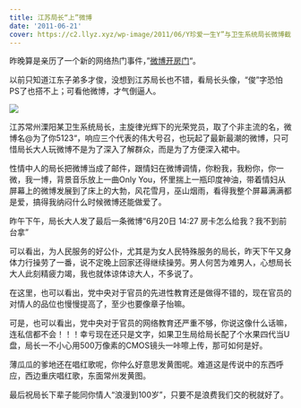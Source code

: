 ```yaml
---
title: 江苏局长“上”微博
date: '2011-06-21'
cover: https://c2.llyz.xyz/wp-image/2011/06/Y珍爱一生Y”与卫生系统局长微博截图图片来源于网络.jpg "Y珍爱一生Y”与卫生系统局长微博截图图片来源于网络"
---
```


昨晚算是亲历了一个新的网络热门事件，”[微博开房门](https://roll.sohu.com/20110621/n311121457.shtml)“。

以前只知道江东子弟多才俊，没想到江苏局长也不错，看局长头像，“俊”字恐怕PS了也搭不上；可看他微博，才气倒逼人。

![](https://c2.llyz.xyz/wp-image/2011/06/Y珍爱一生Y”与卫生系统局长微博截图图片来源于网络.jpg )

江苏常州溧阳某卫生系统局长，主旋律光辉下的光荣党员，取了个非主流的名，微博名@为了你5123“，响应三个代表的伟大号召，也玩起了最新最潮的微博，只可惜局长大人玩微博不是为了深入了解群众，而是为了方便深入裙中。

性情中人的局长把微博当成了邮件，跟情妇在微博调情，你粉我，我粉你，你一微，我一博，背景音乐放上一曲Only You，怀里揣上一瓶印度神油，带着情妇从屏幕上的微博发展到了床上的大勃，风花雪月，巫山烟雨，看得我整个屏幕满满都是爱，搞得我纳闷什么时候微博还能做爱了。

昨午下午，局长大人发了最后一条微博“6月20日 14:27 房卡怎么给我？我不到前台拿”

可以看出，为人民服务的好公仆，尤其是为女人民特殊服务的局长，昨天下午又身体力行操劳了一番，说不定晚上回家还得继续操劳。男人何苦为难男人，心想局长大人此刻精疲力竭，我也就体谅体谅大人，不多说了。

在这里，也可以看出，党中央对于官员的先进性教育还是做得不错的，现在官员的对情人的品位也慢慢提高了，至少也要像章子怡嘛。

可是，也可以看出，党中央对于官员的网络教育还严重不够，你说这像什么话嘛，连私信都不会！！！幸亏现在还只是文字，如果卫生局给局长配了个水果四代当U盘，局长一不小心用500万像素的CMOS镜头一咔嚓上传，那可如何是好。

薄瓜瓜的爹地还在唱红歌呢，你仲么好意思发黄图呢。难道这是传说中的东西呼应，西边重庆唱红歌，东面常州发黄图。

最后祝局长下辈子能同你情人“浪漫到100岁”，只要不是浪费我们交的税就好了。
